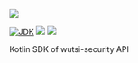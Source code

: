 [![](https://github.com/wutsi/wutsi-security-sdk-kotlin/actions/workflows/master.yml/badge.svg)](https://github.com/wutsi/wutsi-security-sdk-kotlin/actions/workflows/master.yml)

[![JDK](https://img.shields.io/badge/jdk-11-brightgreen.svg)](https://jdk.java.net/11/)
[![](https://img.shields.io/badge/maven-3.6-brightgreen.svg)](https://maven.apache.org/download.cgi)
![](https://img.shields.io/badge/language-kotlin-blue.svg)

Kotlin SDK of wutsi-security API

